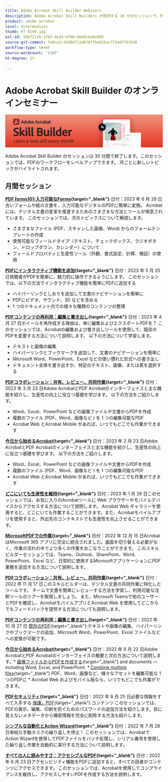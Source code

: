 ```yaml
---
title: Adobe Acrobat Skill Builder Webinars
description: Adobe Acrobat Skill Builders が提供する 30 分のセッションで、PDf のワークフローをレベルアップできます
product: adobe acrobat
level: Intermediate
thumb: KT-8199.jpg
exl-id: 56ef2120-1765-4ed4-bf80-b048cbabe805
source-git-commit: fe8ce2c16d06f13d07bff5e625ac773447793536
workflow-type: tm+mt
source-wordcount: '1107'
ht-degree: 1%

---
```


# Adobe Acrobat Skill Builder のオンラインセミナー

![Acrobat Skill Builder の画像](../assets/sbacrobatwebinars.png)

Adobe Acrobat Skill Builder のセッションは 30 分間で終了します。このセッションでは、PDFのワークフローをレベルアップできます。 月ごとに新しいトピックがハイライトされます。

## 月間セッション

**[PDF forms101:入力可能なForms](https://adobe-acrobat-skill-builder.joinus.adobeevents.com/attendease/networking/experience/795f4bc7-db42-4022-a624-8a53c51174c6/9d685d0f-4a5b-4236-a1ef-081d1403fb41){target="_blank"}**
日付：2023 年 6 月 29 日古いフォームや紙の文書を、入力可能なデジタルのPDFに簡単に変換。 Acrobatには、デジタル文書の変革を推進するためのさまざまな方法とツールが用意されています。 このセッションでは、次のトピックスについて解説します。

* さまざまなファイル (PDF、スキャンした画像、Word) からのフォームテンプレートの作成
* 使用可能なフィールドタイプ（テキスト、チェックボックス、ラジオボタン、ドロップダウン、カレンダー）について
* フィールドプロパティと生産性ツール（外観、書式設定、計算、検証）の使用

**[PDFにインタラクティブ機能を追加](https://adobe-acrobat-skill-builder.joinus.adobeevents.com/attendease/networking/experience/4ff4d607-8c9f-47dd-ac4f-3b351a0a0fe3/2eb92255-d963-4ff7-b278-2a95a11db755){target="_blank"}**
日付：2023 年 5 月 25 日視聴者がPDFを簡単に、魅力的に操作できるようにします。 このセッションでは、以下の方法でインタラクティブ機能を簡単にPDFに追加する

* ハイパーリンクとしおりを追加して文書のナビゲーションを簡単に
* PDFにビデオ、サウンド、3D などを含める
* 1 つのドキュメント内での様々な種類のコンテンツの整理

**[PDFコンテンツの再利用：編集と書き出し](https://adobe-acrobat-skill-builder.joinus.adobeevents.com/attendease/networking/experience/aac3b9af-7d54-4ea5-a6fa-61bc7acea87f/8d7341ee-ff0f-492a-b3fd-935bd11d4ed0){target="_blank"}**
日付：2023 年 4 月 27 日ホイールを再作成する理由は、単に編集およびエクスポートPDFを？ このセッションでは、Acrobatの編集および書き出しツールを使用して、既存のPDFを変更する方法について説明します。 以下の方法について学習します。

* テキストと画像の編集
* ハイパーリンクとブックマークを追加して、文書のナビゲーションを簡単に
* Microsoft Word、PowerPoint、Excel などの使い慣れた形式への書き出し
* ドキュメント全体を書き出すか、特定のテキスト、画像、または表を選択する

**[PDFコラボレーション：共有、レビュー、共同作業](https://adobe-acrobat-skill-builder.joinus.adobeevents.com/attendease/networking/experience/0ef4709b-0a04-418e-a185-7efdd676c2dd/6a95bece-6f24-46f5-a17f-b408464281be){target="_blank"}**
日付：2023 年 3 月 23 日Adobe AcrobatとPDF Acrobatのインターフェイスと主な機能を紹介し、生産性の向上に役立つ基礎を学びます。 以下の方法をご紹介します。

* Word、Excel、PowerPoint などの画像ファイルや文書からPDFを作成
* 複数のファイル (PDF、Word、画像など ) を 1 つの編集可能なPDF
* Acrobat Web とAcrobat Mobile があれば、いつでもどこでも作業ができます

**[今日から始めるAcrobat](https://adobe-acrobat-skill-builder.joinus.adobeevents.com/attendease/networking/experience/5d8acc24-47a1-4db8-b419-8587bfb12708/fe8ec392-f29a-4e25-b7a3-61f48eea45ab){target="_blank"}**
日付：2023 年 2 月 23 日Adobe AcrobatとPDF Acrobatのインターフェイスと主な機能を紹介し、生産性の向上に役立つ基礎を学びます。 以下の方法をご紹介します。

* Word、Excel、PowerPoint などの画像ファイルや文書からPDFを作成
* 複数のファイル (PDF、Word、画像など ) を 1 つの編集可能なPDF
* Acrobat Web とAcrobat Mobile があれば、いつでもどこでも作業ができます

**[どこにいても生産性を維持](https://adobe-acrobat-skill-builder.joinus.adobeevents.com/attendease/networking/experience/9ab6c7a2-5ca2-4670-9a33-2ac11a1cb542/0b591876-aeae-45af-b41a-07a8326043f2){target="_blank"}**
日付：2023 年 1 月 26 日このセッションでは、お気に入りのAcrobatツールに Web ブラウザーやモバイルデバイスからアクセスする方法について説明します。 Acrobat Web ギャラリーを使用すると、どこにいても作業することができます。また、Acrobatモバイルアプリを使用すると、外出先のコンテキストでも生産性を向上させることができます。

**[MicrosoftPDFでの作業](https://adobe-acrobat-skill-builder.joinus.adobeevents.com/attendease/networking/experience/f7e3961b-e322-4253-bfa4-ff1957a08d99/c1111644-e958-41bf-ad6e-dffafafa7fa0){target="_blank"}**
日付：2022 年 12 月 15 日AcrobatはMicrosoft 365 アプリに完全に統合されました。画面を切り替える必要がなく、作業の流れの中でより多くの作業をおこなうことができます。 このスキルビルダーセッションでは、Teams、Outlook、SharePoint、Word、PowerPoint、Excel など、日常的に使用するMicrosoftアプリケーションにPDF業務を追加する方法について説明します。

**[PDFコラボレーション：共有、レビュー、共同作業](https://adobe-acrobat-skill-builder.joinus.adobeevents.com/attendease/networking/experience/d1eb8544-6268-4855-8500-2370b1e68045/0dd92858-0587-49f4-be60-8d48c140ef39){target="_blank"}**
日付：2022 年 11 月 17 日このスキルビルダーは、デジタル文書の共同作業に特化したツールです。 チームで文書を簡単にレビューする方法を学習し、利用可能な注釈ツールのツアーを取得しましょう。 また、Microsoft Teamsで他のユーザーとPDFを確認し、AcrobatモバイルアプリとAcrobat Web を使用してどこからでもフィードバックを提供する方法についても説明します。

**[PDFコンテンツの再利用：編集と書き出し](https://adobe-acrobat-skill-builder.joinus.adobeevents.com/attendease/networking/experience/68a9bbf2-91ca-40f0-baa1-812dd0730e0b/48c2399c-7392-4d7d-ba51-f623dead313a){target="_blank"}**
日付：2022 年 10 月 27 日 [既存のPDF](https://www.adobe.com/acrobat/online/pdf-editor.html){target="_blank"}:テキストや画像の編集、ハイパーリンクやブックマークの追加、Microsoft Word、PowerPoint、Excel ファイルなどへの変換が可能です。

**[今日から始めるAcrobat](https://adobe-acrobat-skill-builder.joinus.adobeevents.com/attendease/networking/experience/360c9159-3f6f-47ae-8320-d0ad391883e1/e54db15b-af50-40ff-a274-6e927a22c6e7){target="_blank"}**
日付：2022 年 9 月 22 日Adobe AcrobatとPDF Acrobatのインターフェイスの概要と次の方法について説明します。* [画像ファイルからPDFを作成する](https://www.adobe.com/jp/acrobat/online/convert-pdf.html){target="_blank"} and documents — including Word, Excel, and PowerPoint. * [Combine multiple files](https://www.adobe.com/jp/acrobat/online/merge-pdf.html){target="_blank"} PDF、Word、画像など、様々なアセットを編集可能な 1 つのPDFに * Acrobat Web およびモバイル版なら、いつでもどこでも作業ができます。

**[PDFセキュリティ](https://adobe-acrobat-skill-builder.joinus.adobeevents.com/attendease/networking/experience/ad3778d2-f2c3-4966-98ed-8b1bb90e4b2b/180ad785-1b5b-4c80-80ab-1df345f082ff){target="_blank"}**
日付：2022 年 8 月 25 日必要な情報をすべて入手する [保護，PDF](https://www.adobe.com/acrobat/online/password-protect-pdf.html){target="_blank"} コンテンツ このセッションでは、PDFの表示、編集、印刷を防ぐためのパスワードの追加方法を紹介します。目に見えないメタデータから機密情報を完全に削除する方法も紹介します。

**[シンプルな自動化とAction Wizard](https://adobe-acrobat-skill-builder.joinus.adobeevents.com/attendease/networking/experience/45ef14f7-e5e4-4fe0-ba26-905adac092a2/24bf421e-f489-47dc-a5a4-d8d70858348c){target="_blank"}**
日付：2022 年 7 月 28 日単純な手動タスクの繰り返しを停止！ このセッションでは、AcrobatでAction Wizardを使用してPDFファイルをバッチ処理し、シリアル番号を使用した繰り返し作業を自動的に実行する方法について説明します。

**[すべての人に読みやすさ：アクセシブルなPDF](https://adobe-acrobat-skill-builder.joinus.adobeevents.com/attendease/networking/experience/18c111bd-9c63-4636-a4fd-8dc045a20423/8484f6c9-e2c9-4e1c-8d03-c2ca1d4db77c){target="_blank"}**
日付：2022 年 6 月 23 日アクセシビリティ機能をPDFに追加すると、すべての読者がコンテンツにアクセスできます。 このセッションでは、Acrobatを使用してコンプライアンスを維持し、アクセスしやすいPDFを作成する方法を説明します。